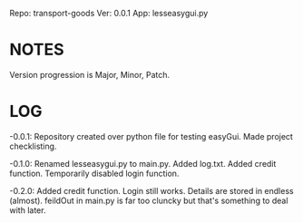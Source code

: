 Repo: transport-goods
Ver: 0.0.1
App: lesseasygui.py

# NOTES #
Version progression is Major, Minor, Patch.

# LOG #
-0.0.1:
	Repository created over python file for testing easyGui.
	Made project checklisting.

-0.1.0:
	Renamed lesseasygui.py to main.py.
	Added log.txt.
	Added credit function.
	Temporarily disabled login function.

-0.2.0:
	Added credit function.
	Login still works.
	Details are stored in endless (almost).
	feildOut in main.py is far too cluncky but that's something to deal with later.

